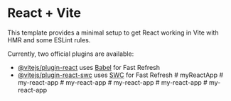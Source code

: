 # React + Vite

This template provides a minimal setup to get React working in Vite with HMR and some ESLint rules.

Currently, two official plugins are available:

- [@vitejs/plugin-react](https://github.com/vitejs/vite-plugin-react/blob/main/packages/plugin-react/README.md) uses [Babel](https://babeljs.io/) for Fast Refresh
- [@vitejs/plugin-react-swc](https://github.com/vitejs/vite-plugin-react-swc) uses [SWC](https://swc.rs/) for Fast Refresh
#   m y R e a c t A p p  
 #   m y - r e a c t - a p p  
 #   m y - r e a c t - a p p  
 #   m y - r e a c t - a p p  
 #   m y - r e a c t - a p p  
 #   m y - r e a c t - a p p  
 